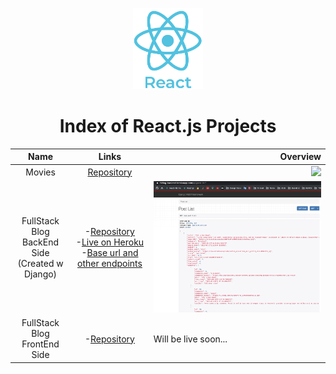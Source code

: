 <p align="center"> 
    <img src='Assets/logo_react.png' height=130>
    <h1 align="center">Index of React.js Projects</h1>
</p> 
  
| Name     | Links                                                      |           Overview                  |
|:--------:|:--------------------------------------------------------------:|------------------------------------:|
|Movies | [Repository](https://github.com/SemihDurmus/SDR_01_Movies)| <img src='Assets/Movies40s2.gif' width='700px'>|
|FullStack Blog<br/>BackEnd Side <br/> (Created w Django)  | -[Repository](https://github.com/SemihDurmus/Fullstack_Blog_App_Backend.git)<br/> -[Live on Heroku](https://fs-blog-backend.herokuapp.com/api/post-list/)<br/> -[Base url and other endpoints](https://fs-blog-backend.herokuapp.com/)| <img src='Assets/blog_backend.png' width='700px'>|
|FullStack Blog<br/>FrontEnd Side | -[Repository](https://github.com/SemihDurmus/FullStack_Blog_App_FrontEnd)<br/> | <p align="left">Will be live soon...</p>|
